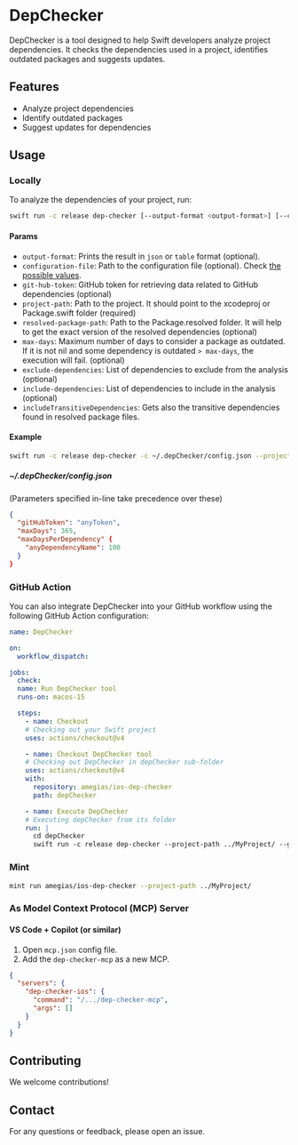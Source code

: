 # DepChecker

DepChecker is a tool designed to help Swift developers analyze project dependencies. It checks the dependencies used in a project, identifies outdated packages and suggests updates.

## Features

- Analyze project dependencies
- Identify outdated packages
- Suggest updates for dependencies

## Usage

### Locally

To analyze the dependencies of your project, run:

```sh
swift run -c release dep-checker [--output-format <output-format>] [--configuration-file <configuration-file>] [--git-hub-token <git-hub-token>] --project-path <project-path> [--resolved-package-path <resolved-package-path>] [--max-days <max-days>] [--exclude-dependencies <exclude-dependencies> ...] [--include-dependencies <include-dependencies> ...] [--include-transitive-dependencies]
```

#### Params

- `output-format`: Prints the result in `json` or `table` format (optional).
- `configuration-file`: Path to the configuration file (optional). Check [the possible values](/Sources/Input/Models/FileInput.swift).
- `git-hub-token`: GitHub token for retrieving data related to GitHub dependencies (optional)
- `project-path`: Path to the project. It should point to the xcodeproj or Package.swift folder (required)
- `resolved-package-path`: Path to the Package.resolved folder. It will help to get the exact version of the resolved dependencies (optional)
- `max-days`: Maximum number of days to consider a package as outdated. If it is not nil and some dependency is outdated `> max-days`, the execution will fail. (optional)
- `exclude-dependencies`: List of dependencies to exclude from the analysis (optional)
- `include-dependencies`: List of dependencies to include in the analysis (optional)
- `includeTransitiveDependencies`: Gets also the transitive dependencies found in resolved package files.

#### Example

```sh
swift run -c release dep-checker -c ~/.depChecker/config.json --project-path ~/Projects/my-project/
```

##### ~/.depChecker/config.json
(Parameters specified in-line take precedence over these)

```json
{
  "gitHubToken": "anyToken",
  "maxDays": 365,
  "maxDaysPerDependency" {
    "anyDependencyName": 100
  }
}
```

### GitHub Action

You can also integrate DepChecker into your GitHub workflow using the following GitHub Action configuration:

```yaml
name: DepChecker

on:
  workflow_dispatch:

jobs:
  check:
  name: Run DepChecker tool
  runs-on: macos-15

  steps:
    - name: Checkout
    # Checking out your Swift project
    uses: actions/checkout@v4

    - name: Checkout DepChecker tool
    # Checking out DepChecker in depChecker sub-folder
    uses: actions/checkout@v4
    with:
      repository: amegias/ios-dep-checker
      path: depChecker

    - name: Execute DepChecker
    # Executing depChecker from its folder
    run: |
      cd depChecker
      swift run -c release dep-checker --project-path ../MyProject/ --git-hub-token ${{ secrets.GITHUB_TOKEN }} --max-days 365
```

### Mint

```sh
mint run amegias/ios-dep-checker --project-path ../MyProject/
```

### As Model Context Protocol (MCP) Server
#### VS Code + Copilot (or similar)
1. Open `mcp.json` config file.
2. Add the `dep-checker-mcp` as a new MCP.
```json
{
  "servers": {
    "dep-checker-ios": {
      "command": "/.../dep-checker-mcp",
      "args": []
    }
  }
}
```

## Contributing

We welcome contributions!

## Contact

For any questions or feedback, please open an issue.

